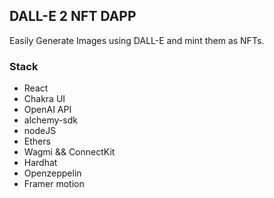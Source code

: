 ## DALL-E 2 NFT DAPP

Easily Generate Images using DALL-E and mint them as NFTs.

### Stack

- React
- Chakra UI
- OpenAI API
- alchemy-sdk
- nodeJS
- Ethers
- Wagmi && ConnectKit
- Hardhat
- Openzeppelin
- Framer motion
